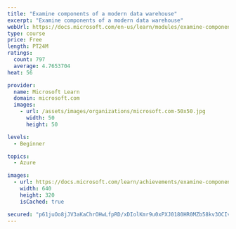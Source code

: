 ```yaml
---
title: "Examine components of a modern data warehouse"
excerpt: "Examine components of a modern data warehouse"
webUrl: https://docs.microsoft.com/en-us/learn/modules/examine-components-of-modern-data-warehouse/
type: course
price: Free
length: PT24M
ratings:
  count: 797
  average: 4.7653704
heat: 56

provider:
  name: Microsoft Learn
  domain: microsoft.com
  images:
    - url: /assets/images/organizations/microsoft.com-50x50.jpg
      width: 50
      height: 50

levels:
  - Beginner

topics:
  - Azure

images:
  - url: https://docs.microsoft.com/learn/achievements/examine-components-of-modern-data-warehouse-social.png
    width: 640
    height: 320
    isCached: true

secured: "p61juOo8jJV3aKaChrOHwLfpRD/xDIolKmr9u0xPXJ0180HR0MZb58kv3OCIvzumYVi6Kh5vMRoC1KjSRsIMAxb11tGMv654azftbb+D5J9xFfrm52GQGC4RWB/ksFRK8pxLg5vwLcHZl7Qp+qOIAqNaPFl1RAI2BeUCcIUq4KActEUaOblx0xoNVg9nPEWfjD4uYWUhmCv2qkRlHSI2mZk4e3fgEvSs1BddnucIfytGS5Bs0clyke7PtwT4ByxZT946+aK9gNGOG6xcjTQsDgBoeQmTEfY9WjUIs9dK8+9Plbl5NFePxw7/JWZ+XeCPtx08XKFUERhLoYu088v+fAD4Yy0isS5Kkj/U+/wpieiDo3nBY4vzoOuOKy7+LnPE4giy5SLM9ZjzZSXjLrLFOPkA18Zq/vQxlbFwo2BsblE=;zdGFwT0/lYrF/eH4oFeFTg=="
---
```



